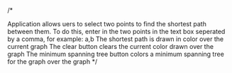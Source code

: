 /*

Application allows uers to select two points to find the shortest path between them.
To do this, enter in the two points in the text box seperated by a comma, for example: a,b
The shortest path is drawn in color over the current graph
The clear button clears the current color drawn over the graph
The minimum spanning tree button colors a minimum spanning tree for the graph over the graph
*/
